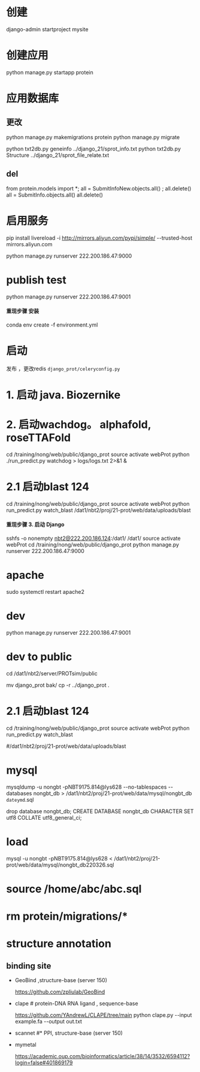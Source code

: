 # 创建

django-admin startproject mysite

# 创建应用

python manage.py startapp protein

# 应用数据库

## 更改

python manage.py makemigrations protein
python manage.py migrate

python txt2db.py geneinfo  ../django_21/sprot_info.txt
python txt2db.py Structure ../django_21/sprot_file_relate.txt

## del

from protein.models import *; all = SubmitInfoNew.objects.all() ;  all.delete()
all = SubmitInfo.objects.all()
all.delete()

# 启用服务

pip install livereload -i http://mirrors.aliyun.com/pypi/simple/ --trusted-host mirrors.aliyun.com

python manage.py runserver 222.200.186.47:9000

# publish test

python manage.py runserver 222.200.186.47:9001

#### 重现步骤 安装

conda env create -f environment.yml

# 启动

发布 ，更改redis `django_prot/celeryconfig.py`

# 1. 启动 java. Biozernike

<!-- cp -r /training/nong/web/Dev/django_prot .
cd /training/nong/web/java
nohub java -cp /training/nong/web/java/CalProSimilariry-1.0.1-jar-with-dependencies.jar sysu.JPype.Compare -->

# 2. 启动wachdog。 alphafold, roseTTAFold

cd /training/nong/web/public/django_prot
source activate webProt
python ./run_predict.py watchdog > logs/logs.txt 2>&1 &

# 2.1 启动blast 124

cd /training/nong/web/public/django_prot
source activate webProt
python run_predict.py  watch_blast /dat1/nbt2/proj/21-prot/web/data/uploads/blast

#### 重现步骤 3. 启动 Django

sshfs -o nonempty nbt2@222.200.186.124:/dat1/ /dat1/
source activate webProt
cd /training/nong/web/public/django_prot
python manage.py runserver 222.200.186.47:9000

# apache

sudo systemctl restart apache2

# dev

python manage.py runserver 222.200.186.47:9001

# dev to public

cd /dat1/nbt2/server/PROTsim/public

mv django_prot bak/
cp -r ../django_prot .

# 2.1 启动blast 124

cd /training/nong/web/public/django_prot
source activate webProt
python run_predict.py  watch_blast

#/dat1/nbt2/proj/21-prot/web/data/uploads/blast

# mysql

mysqldump -u nongbt -pNBT9175.814@lys628 --no-tablespaces --databases nongbt_db > /dat1/nbt2/proj/21-prot/web/data/mysql/nongbt_db `dateymd`.sql

drop database nongbt_db;
CREATE DATABASE nongbt_db CHARACTER SET utf8 COLLATE utf8_general_ci;

# load

mysql -u nongbt -pNBT9175.814@lys628  < /dat1/nbt2/proj/21-prot/web/data/mysql/nongbt_db220326.sql

# source /home/abc/abc.sql

# rm protein/migrations/*


# structure annotation

## binding site
* GeoBind ,structure-base (server 150) 

    https://github.com/zpliulab/GeoBind

* clape # protein-DNA RNA ligand , sequence-base

    https://github.com/YAndrewL/CLAPE/tree/main
    python clape.py --input example.fa --output out.txt

* scannet #* PPI, structure-base (server 150)

* mymetal 

    https://academic.oup.com/bioinformatics/article/38/14/3532/6594112?login=false#401869179